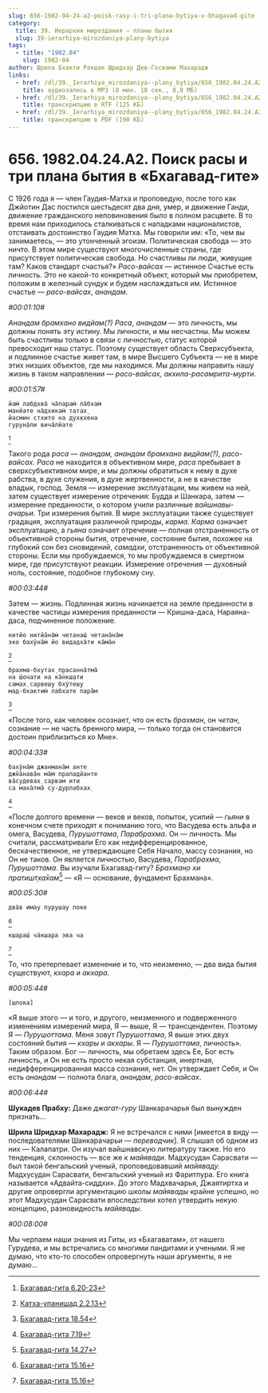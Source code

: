 ```yaml
---
slug: 656-1982-04-24-a2-poisk-rasy-i-tri-plana-bytiya-v-bhagavad-gite
category:
  title: 39. Иерархия мироздания — планы бытия
  slug: 39-ierarhiya-mirozdaniya-plany-bytiya
tags:
  - title: "1982.04"
    slug: 1982-04
author: Шрила Бхакти Ракшак Шридхар Дев-Госвами Махарадж
links:
  - href: /dl/39._Ierarhiya_mirozdaniya--plany_bytiya/656_1982.04.24.A2_SridharMj_Poisk_rasy_i_tri_plana_bytija_v_Bhagavad-gite.mp3
    title: аудиозапись в MP3 (8 мин. 18 сек., 8,8 МБ)
  - href: /dl/39._Ierarhiya_mirozdaniya--plany_bytiya/656_1982.04.24.A2_SridharMj_Poisk_rasy_i_tri_plana_bytija_v_Bhagavad-gite.rtf
    title: транскрипцию в RTF (125 КБ)
  - href: /dl/39._Ierarhiya_mirozdaniya--plany_bytiya/656_1982.04.24.A2_SridharMj_Poisk_rasy_i_tri_plana_bytija_v_Bhagavad-gite.pdf
    title: транскрипцию в PDF (190 КБ)
---
```


# 656. 1982.04.24.A2. Поиск расы и три плана бытия в «Бхагавад-гите»

С 1926 года я — член Гаудия-Матха и проповедую, после того как Джйотин Дас постился шестьдесят два дня, умер, и движение Ганди, движение гражданского неповиновения было в полном расцвете. В то время нам приходилось сталкиваться с нападками националистов, отстаивать достоинство Гаудия Матха. Мы говорили им: «То, чем вы занимаетесь, — это утонченный эгоизм. Политическая свобода — это ничто. В этом мире существуют многочисленные страны, где присутствует политическая свобода. Но счастливы ли люди, живущие там? Каков стандарт счастья?» *Расо-вайсах* — истинное Счастье есть личность. Это не какой-то конкретный объект, который мы приобретем, положим в железный сундук и будем наслаждаться им. Истинное счастье — *расо-вайсах*, *анандам*.

*#00:01:10#*

*Анандам брамхано видйам(?) Раса*, *анандам* — это личность, мы должны понять эту истину. Мы личности, и мы несчастны. Мы можем быть счастливы только в связи с личностью, статус которой превосходит наш статус. Поэтому существует область Сверхсубъекта, и подлинное счастье живет там, в мире Высшего Субъекта — не в мире этих низших объектов, где мы находимся. Мы должны направить нашу жизнь в таком направлении — *расо-вайсах, акхила-расамрита-мурти*.

*#00:01:57#*

    йам̇ лабдхва̄ ча̄парам̇ ла̄бхам̇
    манйате на̄дхикам̇ татах̣
    йасмин стхито на дух̣кхена
    гурун̣а̄пи вича̄лйате
[^_ftn1]

Такого рода *раса* — *анандам, анандам брамхано видйам(?), расо-вайсах.* *Раса* не находится в объективном мире, *раса* пребывает в сверхсубъективном мире, и мы должны обратиться к нему в духе рабства, в духе служения, в духе жертвенности, а не в качестве владык, господ. Земля — измерение эксплуатации, мы живем на ней, затем существует измерение отречения: Будда и Шанкара, затем — измерение преданности, о котором учили различные *вайшнавы-ачарьи*. Три измерения бытия. В мире эксплуатации также существует градация, эксплуатация различной природы, *карма*. *Карма* означает эксплуатацию, а *гьяна* означает отречение — полная отстраненность от объективной стороны бытия, отречение, состояние бытия, похожее на глубокий сон без сновидений, *самадхи*, отстраненность от объективной стороны. Если мы пробуждаемся, то мы пробуждаемся в смертном мире, где присутствуют реакции. Измерение отречения — духовный ноль, состояние, подобное глубокому сну.

*#00:03:44#*

Затем — жизнь. Подлинная жизнь начинается на земле преданности в качестве частицы измерения преданности — Кришна-даса, Нараяна-даса, подчиненное положение.

    нитйо нитйа̄на̄м̇ четанаш́ четана̄на̄м
    эко бахӯна̄м̇ йо видадха̄ти ка̄ма̄н
[^_ftn2]

    брахма-бхутах̣ прасанна̄тма̄
    на ш́очати на ка̄н̇кш̣ати
    самах̣ сарвеш̣у бхӯтеш̣у
    мад-бхактим̇ лабхате пара̄м
[^_ftn3]

«После того, как человек осознает, что он есть *брахман*, он *четан*, сознание — не часть бренного мира, — только тогда он становится достоин приблизиться ко Мне».

*#00:04:33#*

    бахӯна̄м̇ джанмана̄м анте
    джн̃а̄нава̄н ма̄м̇ прападйанте
    ва̄судевах̣ сарвам ити
    са маха̄тма̄ су-дурлабхах̣
[^_ftn4]

«После долгого времени — веков и веков, попыток, усилий — *гьяни* в конечном счете приходят к пониманию того, что Васудева есть альфа и омега, Васудева, *Пурушоттама*, *Парабрахма*. Он — личность. Мы считали, рассматривали Его как недифференцированное, бескачественное, не утверждающее Себя Начало, массу сознания, но Он не таков. Он является личностью, Васудева, *Парабрахма*, *Пурушоттама*. Вы изучали Бхагавад-гиту? *Брахман̣о хи пратишт̣ха̄хам*[^_ftn5] — «Я — основание, фундамент Брахмана».

*#00:05:30#*

    два̄в имау пурушау локе
[^_ftn6]

    кшараш́ ча̄кшара эва ча
[^_ftn7]

То, что претерпевает изменение и то, что неизменно, — два вида бытия существуют, *кхара* и *акхара*.

*#00:05:44#*

    [шлока]

«Я выше этого — и того, и другого, неизменного и подверженного изменениям измерений мира, Я — выше, Я — трансцендентен. Поэтому Я — *Пурушоттама*. Меня зовут *Пурушоттама*, Я выше этих двух состояний бытия — *кхары* и *акхары*. Я — *Пурушоттама*, личность». Таким образом. Бог — личность, мы обретаем здесь Ее, Бог есть личность, и Он не есть просто некая субстанция, инертная, недифференцированная масса сознания, нет. Он утверждает Себя, и Он есть *анандам* — полнота блага, *анандам*, *расо-вайсах*.

*#00:06:44#*

**Шукадев Прабху:** Даже *джагат-гуру* Шанкарачарья был вынужден признать…

**Шрила Шридхар Махарадж:** Я не встречался с ними [имеется в виду — последователями Шанкарачарьи — *переводчик*]. Я слышал об одном из них — Калапатри. Он изучал вайшнавскую литературу также. Но его тенденция, склонность — все же к *майявади*. Мадхусудан Сарасвати — был такой бенгальский ученый, проповедовавший *майяваду*. Мадхусудан Сарасвати, бенгальский ученый из Фаритпура. Его книга называется «Адвайта-сиддхи». До этого Мадхвачарья, Джаятиртха и другие опровергли аргументацию школы *майявады* крайне успешно, но этот Мадхусудан Сарасвати впоследствии хотел утвердить некую концепцию, разновидность *майявады*.

*#00:08:00#*

Мы черпаем наши знания из Гиты, из «Бхагаватам», от нашего Гурудева, и мы встречались со многими пандитами и учеными. Я не думаю, что кто-то способен опровергнуть наши аргументы, я не думаю…



[^_ftn1]: [Бхагавад-гита 6.20-23](../notes/bhagavad-gita/bhagavad-gita-6-20-23.md)

[^_ftn2]: [Катха-упанишад 2.2.13](../notes/katha-upanishad/katha-upanishad-2-2-13.md)

[^_ftn3]: [Бхагавад-гита 18.54](../notes/bhagavad-gita/bhagavad-gita-18-54.md)

[^_ftn4]: [Бхагавад-гита 7.19](../notes/bhagavad-gita/bhagavad-gita-7-19.md)

[^_ftn5]: [Бхагавад-гита 14.27](../notes/bhagavad-gita/bhagavad-gita-14-27.md)

[^_ftn6]: [Бхагавад-гита 15.16](../notes/bhagavad-gita/bhagavad-gita-15-16.md)

[^_ftn7]: [Бхагавад-гита 15.16](../notes/bhagavad-gita/bhagavad-gita-15-16.md)
